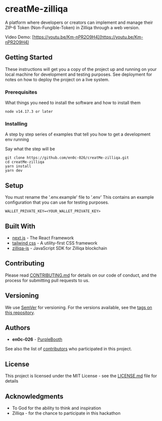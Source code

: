 # creatMe-zilliqa

A platform where developers or creators can implement and manage their ZIP-6 Token (Non-Fungible-Token) in Zilliqa through a web version.

Video Demo:
[https://youtu.be/Km-nPR2O9H4](https://youtu.be/Km-nPR2O9H4)
## Getting Started

These instructions will get you a copy of the project up and running on your local machine for development and testing purposes. See deployment for notes on how to deploy the project on a live system.

### Prerequisites

What things you need to install the software and how to install them

```
node v14.17.3 or later
```

### Installing

A step by step series of examples that tell you how to get a development env running

Say what the step will be

```
git clone https://github.com/en0c-026/creatMe-zilliqa.git
cd creatMe-zilliqa
yarn install
yarn dev
```

## Setup

You must rename the '.env.example' file to '.env'
This contains an example configuration that you can use for testing purposes.

```
WALLET_PRIVATE_KEY=<YOUR_WALLET_PRIVATE_KEY>

```

## Built With

* [next.js](https://nextjs.org/docs/getting-started) - The React Framework
* [tailwind css](https://tailwindcss.com/docs/installation) - A utility-first CSS framework
* [zilliqa-js](https://github.com/Zilliqa/zilliqa-js) - JavaScript SDK for Zilliqa blockchain







## Contributing

Please read [CONTRIBUTING.md](https://gist.github.com/PurpleBooth/b24679402957c63ec426) for details on our code of conduct, and the process for submitting pull requests to us.

## Versioning

We use [SemVer](http://semver.org/) for versioning. For the versions available, see the [tags on this repository](https://github.com/your/project/tags). 

## Authors

* **en0c-026** - [PurpleBooth](https://github.com/en0c-026)

See also the list of [contributors](https://github.com/your/project/contributors) who participated in this project.

## License

This project is licensed under the MIT License - see the [LICENSE.md](LICENSE.md) file for details

## Acknowledgments

* To God for the ability to think and inspiration
* Zilliqa - for the chance to participate in this hackathon
